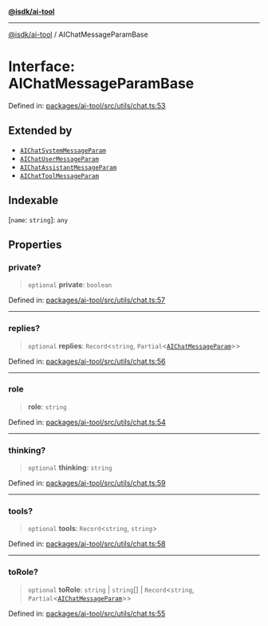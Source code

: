 [**@isdk/ai-tool**](../README.md)

***

[@isdk/ai-tool](../globals.md) / AIChatMessageParamBase

# Interface: AIChatMessageParamBase

Defined in: [packages/ai-tool/src/utils/chat.ts:53](https://github.com/isdk/ai-tool.js/blob/077730e62e6c723611b64a587e36b69766741af4/src/utils/chat.ts#L53)

## Extended by

- [`AIChatSystemMessageParam`](AIChatSystemMessageParam.md)
- [`AIChatUserMessageParam`](AIChatUserMessageParam.md)
- [`AIChatAssistantMessageParam`](AIChatAssistantMessageParam.md)
- [`AIChatToolMessageParam`](AIChatToolMessageParam.md)

## Indexable

\[`name`: `string`\]: `any`

## Properties

### private?

> `optional` **private**: `boolean`

Defined in: [packages/ai-tool/src/utils/chat.ts:57](https://github.com/isdk/ai-tool.js/blob/077730e62e6c723611b64a587e36b69766741af4/src/utils/chat.ts#L57)

***

### replies?

> `optional` **replies**: `Record`\<`string`, `Partial`\<[`AIChatMessageParam`](../type-aliases/AIChatMessageParam.md)\>\>

Defined in: [packages/ai-tool/src/utils/chat.ts:56](https://github.com/isdk/ai-tool.js/blob/077730e62e6c723611b64a587e36b69766741af4/src/utils/chat.ts#L56)

***

### role

> **role**: `string`

Defined in: [packages/ai-tool/src/utils/chat.ts:54](https://github.com/isdk/ai-tool.js/blob/077730e62e6c723611b64a587e36b69766741af4/src/utils/chat.ts#L54)

***

### thinking?

> `optional` **thinking**: `string`

Defined in: [packages/ai-tool/src/utils/chat.ts:59](https://github.com/isdk/ai-tool.js/blob/077730e62e6c723611b64a587e36b69766741af4/src/utils/chat.ts#L59)

***

### tools?

> `optional` **tools**: `Record`\<`string`, `string`\>

Defined in: [packages/ai-tool/src/utils/chat.ts:58](https://github.com/isdk/ai-tool.js/blob/077730e62e6c723611b64a587e36b69766741af4/src/utils/chat.ts#L58)

***

### toRole?

> `optional` **toRole**: `string` \| `string`[] \| `Record`\<`string`, `Partial`\<[`AIChatMessageParam`](../type-aliases/AIChatMessageParam.md)\>\>

Defined in: [packages/ai-tool/src/utils/chat.ts:55](https://github.com/isdk/ai-tool.js/blob/077730e62e6c723611b64a587e36b69766741af4/src/utils/chat.ts#L55)

